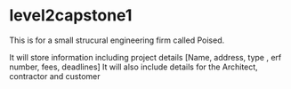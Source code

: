 # level2capstone1

This is for a small strucural engineering firm called Poised. 

It will store information including project details [Name, address, type , erf number, fees, deadlines]
It will also include details for the Architect, contractor and customer

